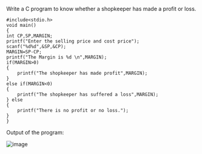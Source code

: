 Write a C program to know whether a shopkeeper has made a profit or loss.


    #include<stdio.h>
    void main()
    {
    int CP,SP,MARGIN;
    printf("Enter the selling price and cost price");
    scanf("%d%d",&SP,&CP);
    MARGIN=SP-CP;
    printf("The Margin is %d \n",MARGIN);
    if(MARGIN>0)
    {
        printf("The shopkeeper has made profit",MARGIN);
    }
    else if(MARGIN<0)
    {
        printf("The shopkeeper has suffered a loss",MARGIN);
    } else
    {
        printf("There is no profit or no loss.");
    }
    }


Output of the program:


![image](https://github.com/AklavyaSangra/Lab/assets/146859465/b9859056-e02f-41d5-af9e-d3e4c5b8e6d5)

